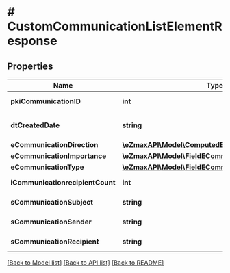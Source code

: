 # # CustomCommunicationListElementResponse

## Properties

Name | Type | Description | Notes
------------ | ------------- | ------------- | -------------
**pkiCommunicationID** | **int** | The unique ID of the Communication. |
**dtCreatedDate** | **string** | The date and time at which the object was created |
**eCommunicationDirection** | [**\eZmaxAPI\Model\ComputedECommunicationDirection**](ComputedECommunicationDirection.md) |  |
**eCommunicationImportance** | [**\eZmaxAPI\Model\FieldECommunicationImportance**](FieldECommunicationImportance.md) |  |
**eCommunicationType** | [**\eZmaxAPI\Model\FieldECommunicationType**](FieldECommunicationType.md) |  |
**iCommunicationrecipientCount** | **int** | The count of Communicationrecipient |
**sCommunicationSubject** | **string** | The subject of the Communication |
**sCommunicationSender** | **string** | The sender name of the Communication |
**sCommunicationRecipient** | **string** | The recipients&#39; name of the Communication |

[[Back to Model list]](../../README.md#models) [[Back to API list]](../../README.md#endpoints) [[Back to README]](../../README.md)
